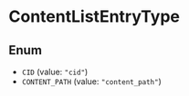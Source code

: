 # ContentListEntryType

## Enum

* `CID` (value: `"cid"`)
* `CONTENT_PATH` (value: `"content_path"`)

